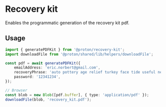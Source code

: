# Recovery kit

Enables the programmatic generation of the recovery kit pdf.

## Usage

```ts
import { generatePDFKit } from '@proton/recovery-kit';
import downloadFile from '@proton/shared/lib/helpers/downloadFile';

const pdf = await generatePDFKit({
    emailAddress: 'eric.norbert@gmail.com',
    recoveryPhrase: 'auto pottery age relief turkey face tide useful near lottery alley wolf',
    password: '12341234',
});

// Browser
const blob = new Blob([pdf.buffer], { type: 'application/pdf' });
downloadFile(blob, 'recovery_kit.pdf');
```
